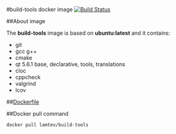 #build-tools docker image [![Build Status](https://travis-ci.org/lamtev/docker_build-tools.svg?branch=master)](https://travis-ci.org/lamtev/docker_build-tools)

##About image

The __build-tools__ image is based on __ubuntu:latest__ and it contains:
* git
* gcc g++
* cmake
* qt 5.6.1 base, declarative, tools, translations
* cloc
* cppcheck
* valgrind
* lcov

##[Dockerfile](https://github.com/lamtev/docker_build-tools/blob/master/Dockerfile)

##Docker pull command

`docker pull lamtev/build-tools`
